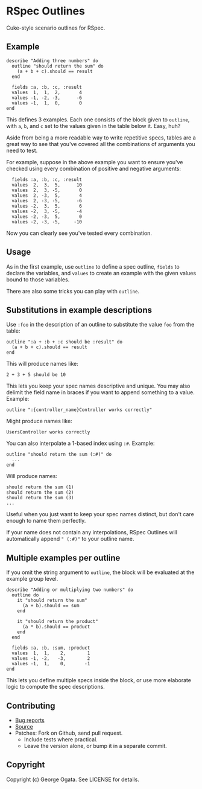 # RSpec Outlines

Cuke-style scenario outlines for RSpec.

## Example

    describe "Adding three numbers" do
      outline "should return the sum" do
        (a + b + c).should == result
      end

      fields :a, :b, :c, :result
      values  1,  1,  2,       4
      values -1, -2, -3,      -6
      values -1,  1,  0,       0
    end

This defines 3 examples. Each one consists of the block given to `outline`, with
`a`, `b`, and `c` set to the values given in the table below it. Easy, huh?

Aside from being a more readable way to write repetitive specs, tables are a
great way to see that you've covered all the combinations of arguments you need
to test.

For example, suppose in the above example you want to ensure you've checked
using every combination of positive and negative arguments:

      fields :a, :b, :c, :result
      values  2,  3,  5,      10
      values  2,  3, -5,       0
      values  2, -3,  5,       4
      values  2, -3, -5,      -6
      values -2,  3,  5,       6
      values -2,  3, -5,      -4
      values -2, -3,  5,       0
      values -2, -3, -5,     -10

Now you can clearly see you've tested every combination.

## Usage

As in the first example, use `outline` to define a spec outline, `fields` to
declare the variables, and `values` to create an example with the given values
bound to those variables.

There are also some tricks you can play with `outline`.

## Substitutions in example descriptions

Use `:foo` in the description of an outline to substitute the value `foo` from
the table:

    outline ":a + :b + :c should be :result" do
      (a + b + c).should == result
    end

This will produce names like:

    2 + 3 + 5 should be 10

This lets you keep your spec names descriptive and unique. You may also delimit
the field name in braces if you want to append something to a value. Example:

    outline ":{controller_name}Controller works correctly"

Might produce names like:

    UsersController works correctly

You can also interpolate a 1-based index using `:#`. Example:

    outline "should return the sum (:#)" do
      ...
    end

Will produce names:

    should return the sum (1)
    should return the sum (2)
    should return the sum (3)
    ...

Useful when you just want to keep your spec names distinct, but don't care
enough to name them perfectly.

If your name does not contain any interpolations, RSpec Outlines will
automatically append `" (:#)"` to your outline name.

## Multiple examples per outline

If you omit the string argument to `outline`, the block will be evaluated at the
example group level.

    describe "Adding or multiplying two numbers" do
      outline do
        it "should return the sum"
          (a + b).should == sum
        end

        it "should return the product"
          (a * b).should == product
        end
      end

      fields :a, :b, :sum, :product
      values  1,  1,    2,        1
      values -1, -2,   -3,        2
      values -1,  1,    0,       -1
    end

This lets you define multiple specs inside the block, or use more elaborate
logic to compute the spec descriptions.

## Contributing

 * [Bug reports](https://github.com/oggy/rspec_outlines/issues)
 * [Source](https://github.com/oggy/rspec_outlines)
 * Patches: Fork on Github, send pull request.
   * Include tests where practical.
   * Leave the version alone, or bump it in a separate commit.

## Copyright

Copyright (c) George Ogata. See LICENSE for details.
